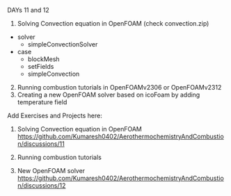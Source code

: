 DAYs 11 and 12

1) Solving Convection equation in OpenFOAM (check convection.zip)
* solver
  * simpleConvectionSolver
* case
  * blockMesh
  * setFields
  * simpleConvection
  
2) Running combustion tutorials in OpenFOAMv2306 or OpenFOAMv2312
3) Creating a new OpenFOAM solver based on icoFoam by adding temperature field


Add Exercises and Projects here:
1) Solving Convection equation in OpenFOAM
https://github.com/Kumaresh0402/AerothermochemistryAndCombustion/discussions/11

2) Running combustion tutorials

3) New OpenFOAM solver
https://github.com/Kumaresh0402/AerothermochemistryAndCombustion/discussions/12
